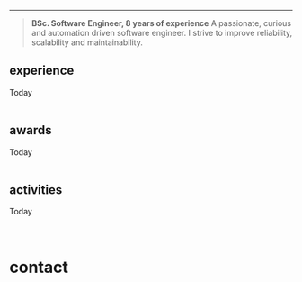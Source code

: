 
<title>Mert Akengin</title>

---

<blockquote id="" class="text-italic text-muted text-large" style="text-indent: 0rem;" >

**BSc. Software Engineer, <span id=yoe >8</span> years of experience**
A passionate, curious and automation driven software engineer.
I strive to improve reliability, scalability and maintainability.

</blockquote>


<script async defer >

"use strict";

function genUUID() {
	try {
		return self.crypto.randomUUID().replaceAll("-", "")
	} catch(error) {
		console.warn("home/genUUID:", error)
	}
	return Array(32).fill(0).map(x => Math.random().toString(36).charAt(2)).join("")
}

const yoeLastDiff = (new Date() - new Date(2021, 11 - 1)); // month is 0-indexed
const yoeCurrent = {
	year: (yoeLastDiff / 31_536_000_000),
	month: new Date(yoeLastDiff).getMonth(),
}

let monthString = ``

switch(yoeCurrent.month) {
	case 0:
		monthString = ``
		break
	case 1:
		monthString = `${yoeCurrent.month.toFixed(0)} month`
		break
	default:
		monthString = `${yoeCurrent.month.toFixed(0)} months`
		break
}

document.querySelector("#yoe").innerHTML = `${(6.75 + yoeCurrent.year).toFixed(0)}`

const data = {
	experience: [
		{
			id: "amazon",
			company: "Amazon Europe S.à r.l.",
			description: `
				- 2025: Attending DevCon in Seattle.
				- 2024: Built LLM (GenAI) enabled tools and integrated with internal systems.
				- 2023: Implemented incident detection and root-cause locating system.
				- 2022: Implemented automations to onboard carriers faster.
			`?.split("\n").map(line => line.trim()).join("\n"),
			title: "Systems Development Engineer, Amazon Transportation Services (ATS), _REALM DevOps_",
			dates: `Current, ${yoeCurrent.year.toFixed(0)} years ${monthString}`,
			place: "Luxembourg",
		},
		{
			id: "wamo",
			company: "WAMO Ltd.",
			description: `Built cost-effective, asynchronous, and distributed APIs, infrastructure, and solutions on AWS.`,
			title: "Cloud Systems Engineer",
			dates: "1 year 9 months",
			place: "Remote (EU)",
		},
		{
			id: "mubi",
			company: "MUBI Inc.",
			description: `Worked on cloud cost optimizations, in-house CDN, and video encoding systems.`,
			title: "DevOps Engineer (Cloud & CDN infrastructure)",
			dates: "9 months",
			place: "Berlin",
		},
		{
			id: "fincompare",
			company: "FinCompare GmbH",
			description: `Built modern, cost-effective and secure infrastructure on AWS`,
			title: "Site Reliability Engineer (SRE)",
			dates: "1 year",
			place: "Berlin",
		},
		{
			id: "iyzico",
			company: "iyzico Payment Systems",
			description: `Built a highly scalable infrastructure that's trusted by Amazon, Netflix, Aliexpress & more`,
			title: "Systems Engineer, DevOps",
			dates: "2 years 3 months",
			place: "Istanbul",
		},
		{
			id: "iven",
			company: "IVEN, IoT Cloud Solutions",
			description: `Built real-time IoT cloud systems for Turkey's leading appliance manufacturers`,
			title: "Software Engineer",
			dates: "2 years",
			place: "Istanbul",
		},
		{
			id: "tatu",
			company: "TATU Creative Studios",
			description: `Built high-performance GPU clusters and office infrastructure`,
			title: "Software Developer",
			dates: "1 year",
			place: "Istanbul",
		},
		{
			id: "lostar",
			company: "Lostar InfoSec",
			description: `Built a vulnerability detection and ticket management system`,
			title: "Intern, Software Development and Information Security Products",
			dates: "6 months",
			place: "Istanbul",
		},
	],
	awards: [
		{
			id: "eia2019",
			link: "?/awards/eia",
			title: "Ericsson Innovation Awards",
			date: "December 2019",
			location: "Stockholm/Sweden",
			description: "Won global 4th place with our underwater communications solution: Diver's Mate",
			action: "Details",
		},
		/*
		<div class="timeline-item" id="hack-a-sat">
			<div class="timeline-left">
				<a class="timeline-icon icon-lg" href="?/awards/sat">
					<i class="icon icon-check"></i>
				</a>
			</div>
			<div class="timeline-content">
				<a href="?/awards/sat">Hack-A-Sat CTF</a>
			</div>
		</div>
		<div class="timeline-item" id="stm-ctf">
			<div class="timeline-left">
				<a class="timeline-icon icon-lg" href="?/awards/stm">
					<i class="icon icon-check"></i>
				</a>
			</div>
			<div class="timeline-content">
				<a href="?/awards/stm">STM CTF</a>
			</div>
		</div>
		<div class="timeline-item" id="intel">
			<div class="timeline-left">
				<a class="timeline-icon icon-lg" href="?/awards/intel">
					<i class="icon icon-check"></i>
				</a>
			</div>
			<div class="timeline-content">
				<a href="?/awards/intel">Intel IoT Hackathon</a>
			</div>
		</div>
		<div class="timeline-item" id="tubitak">
			<div class="timeline-left">
				<a class="timeline-icon icon-lg" href="?/awards/tubitak">
					<i class="icon icon-check"></i>
				</a>
			</div>
			<div class="timeline-content">
				<a href="?/awards/tubitak">TUBITAK Efficiency Challenge</a>
			</div>
		</div>
		*/
		{
			id: "hack-a-sat",
			link: "?/awards/sat",
			title: "Hack-A-Sat CTF '20",
			date: "April 2020",
			location: "Online",
			description: "Ranked 25th percentile among participants",
			action: "Details",
		},
		{
			id: "stm-ctf",
			link: "?/awards/stm",
			title: "STM CTF '17",
			date: "October 2017",
			location: "Ankara/Turkey",
			description: "Ranked 9th in the finals",
			action: "Details",
		},
		{
			id: "intel",
			link: "?/awards/intel",
			title: "Intel IoT Hackathon",
			date: "September 2014 &amp; 2015",
			location: "Istanbul/Turkey",
			description: "Won Jury's innovation award with smart-home solutions",
			action: "Details",
		},
		{
			id: "tubitak",
			link: "?/awards/tubitak",
			title: "TUBITAK Efficiency Challenge",
			date: "2014 &amp; 2015",
			location: "Izmit/Turkey",
			description: "Built an efficient electric-powered vehicles. Using batteries and hydrogen fuel cells",
			action: "Details",
		},
	],
	activities: [
		{
			id: "abbox",
			link: "?/volunteer/abbox",
			title: "Abbox 3D Printing",
		},
		{
			id: "tedx",
			link: "?/volunteer/tedx",
			title: "TEDxBahcesehir",
		},
		{
			id: "spark",
			link: "?/volunteer/spark",
			title: "SparkGO",
		},
	]
};

data.experience.forEach(item => {
	item.uuid = `uuid-${genUUID()}`;
	return
})

document.querySelector("div#experience").innerHTML += (data.experience.map(item => (`
	<div class="timeline-item" id="${item.id}">
		<div class="timeline-left">
			<a class="timeline-icon icon-lg" href="?/work/${item.id}">
				<i class="icon icon-check"></i>
			</a>
		</div>
		<div class="timeline-content">
			<a href="?/work/${item.id}">${item.company}</a>
			<div class="tile">
				<div class="tile-content" >
					<p class="tile-title" id="title-${item.uuid}" >${item.title}</p>
					<p class="tile-subtitle">
						<i class="text-gray d-inline icon-sm icon icon-location"></i>
						<span class="d-inline label" >${item.place}</span>
						&horbar;
						<i class="text-gray d-inline icon-sm icon icon-time"></i>
						<span class="d-inline label label-secondary" >${item.dates}</span>
					</p>
					<blockquote class="${item?.description ? "" : "d-hide"}" id="description-${item.uuid}" >
						${item?.description || "no desc"}
					</blockquote>
				</div>
				<div class="tile-action">
					<a class="btn" href="?/work/${item.id}#" >${item?.action || "Details"}</a>
				</div>
			</div>
		</div>
	</div>
`)).join("\n"));

document.querySelector("div#awards").innerHTML += (data.awards.map(item => (`
	<div class="timeline-item" id="${item.id}">
		<div class="timeline-left">
			<a class="timeline-icon icon-lg" href="${item.link}">
				<i class="icon icon-flag"></i>
			</a>
		</div>
		<div class="timeline-content">
			<a href="${item.link}">${item.title}</a>
			<div class="tile">
				<div class="tile-content">
					<p class="tile-subtitle">${item.date}, ${item.location}</p>
					<p class="tile-title">${item.description}</p>
				</div>
				<div class="tile-action">
					<a class="btn" href="${item.link}" >${item.action}</a>
				</div>
			</div>
		</div>
	</div>
`)).join("\n"));

document.querySelector("div#activities").innerHTML += (data.activities.map(item => (`
	<div class="timeline-item" id="${item.id}">
		<div class="timeline-left">
			<a class="timeline-icon icon-lg" href="${item.link}">
				<i class="icon icon-person"></i>
			</a>
		</div>
		<div class="timeline-content">
			<a href="${item.link}">${item.title}</a>
		</div>
	</div>
`)).join("\n"));

if (true) [ "description", "title" ].forEach(
	prop => data.experience.map(
		item => window.md.postMessage({
			target: `#${prop}-${item.uuid}`,
			text: item[prop],
		})
	)
);

</script>

## experience

<div class="timeline" id=experience >
	<div class="timeline-item" id="today-experience">
		<div class="timeline-left">
			<a class="timeline-icon icon-md" href="#~experience"></a>
		</div>
		<div class="timeline-content">
			Today
		</div>
	</div>
</div>

<br />

## awards

<div class="timeline" id=awards >
	<div class="timeline-item" id="today-awards">
		<div class="timeline-left">
			<a class="timeline-icon icon-md" href="#~awards"></a>
		</div>
		<div class="timeline-content">
			Today
		</div>
	</div>
</div>

<br />

## activities

<div class="timeline" id=activities >
	<div class="timeline-item" id="today-activities">
		<div class="timeline-left">
			<a class="timeline-icon icon-md" href="#~activities"></a>
		</div>
		<div class="timeline-content">
			Today
		</div>
	</div>
</div>

<!--div class="timeline">
	<div class="timeline-item" id="timeline-example-1">
		<div class="timeline-left"><a class="timeline-icon tooltip" href="#timeline-example-1" data-tooltip="March 2016"></a></div>
		<div class="timeline-content">
			<div class="tile">
				<div class="tile-content">
					<p class="tile-subtitle">March 2016</p>
					<p class="tile-title">Initial commit</p>
				</div>
			</div>
		</div>
	</div>
	<div class="timeline-item" id="timeline-example-2">
		<div class="timeline-left"><a class="timeline-icon icon-lg tooltip" href="#timeline-example-2" data-tooltip="February 2017"><i class="icon icon-check"></i></a></div>
		<div class="timeline-content">
			<div class="tile">
				<div class="tile-content">
					<p class="tile-subtitle">February 2017</p>
					<p class="tile-title">New Documents experience</p>
					<p class="tile-title"><a href="components.html#bars">Bars</a>: represent the progress of a task</p>
					<p class="tile-title"><a href="components.html#steps">Steps</a>: progress indicators of a sequence of task steps</p>
					<p class="tile-title"><a href="components.html#tiles">Tiles</a>: repeatable or embeddable information blocks</p>
				</div>
				<div class="tile-action">
					<button class="btn">View</button>
				</div>
			</div>
		</div>
	</div>
	<div class="timeline-item" id="timeline-example-3">
		<div class="timeline-left"><a class="timeline-icon icon-lg tooltip" href="#timeline-example-3" data-tooltip="March 2017"><i class="icon icon-check"></i></a></div>
		<div class="timeline-content">
			<div class="tile">
				<div class="tile-content">
					<p class="tile-subtitle">March 2017</p>
					<p class="tile-title"><a href="elements.html#icons">Icons</a>: single-element, responsive and pure CSS icons</p>
					<p class="tile-title"><a href="components.html#popovers">Popovers</a>: small overlay content containers</p>
					<p class="tile-title"><a href="experimentals.html#calendars">Calendars</a>: date or date range picker and events display</p>
					<p class="tile-title"><a href="experimentals.html#carousels">Carousels</a>: slideshows for cycling images</p>
				</div>
				<div class="tile-action">
					<button class="btn">View</button>
				</div>
			</div>
		</div>
	</div>
</div-->

<!--
<br />![](https://akveo.github.io/eva-icons/outline/svg/link-2-outline.svg)   Web: [mert.akeng.in](https://mert.akeng.in)
<br />![](https://akveo.github.io/eva-icons/outline/svg/edit-outline.svg)     Blog: [blog.n0pe.me](https://blog.n0pe.me)
<br />![](https://akveo.github.io/eva-icons/outline/svg/email-outline.svg)    Mail: [mert@akeng.in](mailto:mert@akeng.in)
<br />![](https://akveo.github.io/eva-icons/outline/svg/phone-outline.svg)    Phone: [+90 539 605 4246](tel:905396054246)
<br />![](https://akveo.github.io/eva-icons/outline/svg/linkedin-outline.svg) LinkedIn: [linkedin.com/in/mert-akengin-1640b887](https://www.linkedin.com/in/mert-akengin-1640b887)
<br />![](https://akveo.github.io/eva-icons/outline/svg/layers-outline.svg)   **DockerHub**: [hub.docker.com/u/pvtmert](https://hub.docker.com/u/pvtmert)
<br />![](https://akveo.github.io/eva-icons/outline/svg/github-outline.svg)   **GitHub**: [github.com/spacelatte](https://github.com/spacelatte)
<br /><br />
-->
<!-- <br /> ![](https://akveo.github.io/eva-icons/outline/svg/twitter-outline.svg)  Twitter: [twitter.com/spacelatte](https://twitter.com/spacelatte) -->
<!-- <br /> / (lots of scripts in [gist.github.com/spacelatte](https://gist.github.com/spacelatte)) -->
<!--
**Languages**: Bash, Python, C, Make, Javascript, HTML/CSS, Android (Kotlin/Java)<br />
**Tools**: Git, Docker, Ansible, Splunk, Kafka, Zabbix, Prometheus, VMWare ESXi,<br />
Nginx, MySQL, PostgreSQL, Kuberntes, Bitbucket, Bamboo, Heroku, Elasticsearch<br />
**Frameworks/Libs**: Flask, ExpressJS, Firebase, OpenCV, AWS/Lambda, FalconPy,<br />
Arduino, ESP-IDF, DJango, Boto3/AWS, Spring-Boot, PySerial, CherryPy, NodeJS<br />
**Integrations**: NWjs, Slack API, Telegram, IRC, DigitalOcean API, Cloudflare API<br />
-->


<!--div style="page-break-after:always;" ></div-->

<!--div style="page-break-after:always;" ></div-->


<br />
<br />

# contact

<div
	class="calendly-inline-widget"
	data-url="https://calendly.com/mert-akengin?hide_landing_page_details=1&hide_gdpr_banner=1"
	style="min-width:320px;height:1280px;"
	></div>
<script async defer src="https://assets.calendly.com/assets/external/widget.js" crossorigin="anonymous" ></script>
